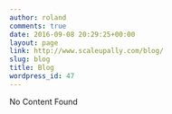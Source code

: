 ```yaml
---
author: roland
comments: true
date: 2016-09-08 20:29:25+00:00
layout: page
link: http://www.scaleupally.com/blog/
slug: blog
title: Blog
wordpress_id: 47
---
```


No Content Found
